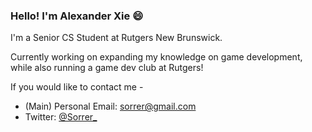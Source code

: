 ### Hello! I'm Alexander Xie 😄

I'm a Senior CS Student at Rutgers New Brunswick.

Currently working on expanding my knowledge on game development, while also running a game dev club at Rutgers!


If you would like to contact me -
- (Main) Personal Email: sorrer@gmail.com
- Twitter: [@Sorrer_](https://twitter.com/Sorrer_)


<!--
**Sorrer/Sorrer** is a ✨ _special_ ✨ repository because its `README.md` (this file) appears on your GitHub profile.

Here are some ideas to get you started:

- 🔭 I’m currently working on ...
- 🌱 I’m currently learning ...
- 👯 I’m looking to collaborate on ...
- 🤔 I’m looking for help with ...
- 💬 Ask me about ...
- 📫 How to reach me: ...
- 😄 Pronouns: ...
- ⚡ Fun fact: ...
-->
